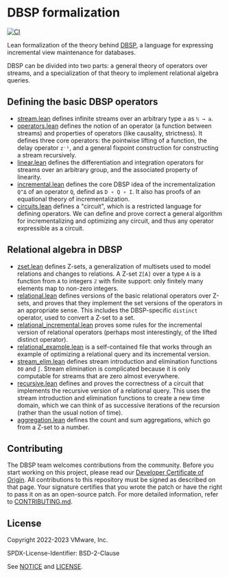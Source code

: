 # DBSP formalization

[![CI](https://github.com/tchajed/database-stream-processing-theory/actions/workflows/lean_build.yml/badge.svg)](https://github.com/tchajed/database-stream-processing-theory/actions/workflows/lean_build.yml)

Lean formalization of the theory behind [DBSP](https://arxiv.org/abs/2203.16684), a
language for expressing incremental view maintenance for databases.

DBSP can be divided into two parts: a general theory of operators over streams,
and a specialization of that theory to implement relational algebra queries.

## Defining the basic DBSP operators

- [stream.lean](src/stream.lean) defines infinite streams over an arbitrary type `a` as `ℕ → a`.
- [operators.lean](src/operators.lean) defines the notion of an operator (a
  function between streams) and properties of operators (like causality,
  strictness). It defines three core operators: the pointwise lifting of a
  function, the delay operator `z⁻¹`, and a general fixpoint construction for
  constructing a stream recursively.
- [linear.lean](src/linear.lean) defines the differentiation and integration
  operators for streams over an arbitrary group, and the associated property of
  linearity.
- [incremental.lean](src/incremental.lean) defines the core DBSP idea of the
  incrementalization `Q^Δ` of an operator `Q`, defind as `D ∘ Q ∘ I`. It also
  has proofs of an equational theory of incrementalization.
- [circuits.lean](src/circuits.lean) defines a "circuit", which is a restricted
  language for defining operators. We can define and prove correct a general
  algorithm for incrementalizing and optimizing any circuit, and thus any operator
  expressible as a circuit.

## Relational algebra in DBSP

- [zset.lean](src/zset.lean) defines Z-sets, a generalization of multisets used
  to model relations and changes to relations. A Z-set `Z[A]` over a type `A` is
  a function from `A` to integers `ℤ` with finite support: only finitely many
  elements map to non-zero integers.
- [relational.lean](src/relational.lean) defines versions of the basic
  relational operators over Z-sets, and proves that they implement the set
  versions of the operators in an appropriate sense. This includes the
  DBSP-specific `distinct` operator, used to convert a Z-set to a set.
- [relational_incremental.lean](src/relational_incremental.lean) proves some
  rules for the incremental version of relational operators (perhaps most
  interestingly, of the lifted distinct operator).
- [relational_example.lean](src/relational_example.lean) is a self-contained
  file that works through an example of optimizing a relational query and its
  incremental version.
- [stream_elim.lean](src/stream_elim.lean) defines stream introduction and
  elimination functions `δ0` and `∫`. Stream elimination is complicated because
  it is only computable for streams that are zero almost everywhere.
- [recursive.lean](src/recursive.lean) defines and proves the correctness of a
  circuit that implements the recursive version of a relational query. This uses
  the stream introduction and elimination functions to create a new time domain,
  which we can think of as successive iterations of the recursion (rather than
  the usual notion of time).
- [aggregation.lean](src/aggregation.lean) defines the count and sum
  aggregations, which go from a Z-set to a number.

## Contributing

The DBSP team welcomes contributions from the community. Before you start working on this project, please
read our [Developer Certificate of Origin](https://cla.vmware.com/dco). All contributions to this repository must be
signed as described on that page. Your signature certifies that you wrote the patch or have the right to pass it on
as an open-source patch. For more detailed information, refer to [CONTRIBUTING.md](CONTRIBUTING.md).

## License

Copyright 2022-2023 VMware, Inc.

SPDX-License-Identifier: BSD-2-Clause

See [NOTICE](NOTICE) and [LICENSE](LICENSE).
